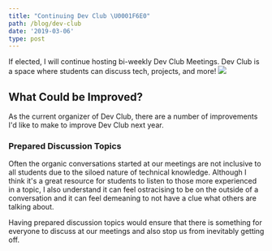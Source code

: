 ```yaml
---
title: "Continuing Dev Club \U0001F6E0️"
path: /blog/dev-club
date: '2019-03-06'
type: post
---
```

If elected, I will continue hosting bi-weekly Dev Club Meetings. Dev Club is a space where students can discuss tech, projects, and more! ![](https://i.giphy.com/media/xbObRI3uKiZgKfjVBG/giphy.webp)

## What Could be Improved?

As the current organizer of Dev Club, there are a number of improvements I'd like to make to improve Dev Club next year.

### Prepared Discussion Topics

Often the organic conversations started at our meetings are not inclusive to all students due to the siloed nature of technical knowledge. Although I think it's a great resource  for students to listen to those more experienced in a topic, I also understand it can feel ostracising to be on the outside of a conversation and it can feel demeaning to not have a clue what others are talking about.

Having prepared discussion topics would ensure that there is something for everyone to discuss at our meetings and also stop us from inevitably getting off.